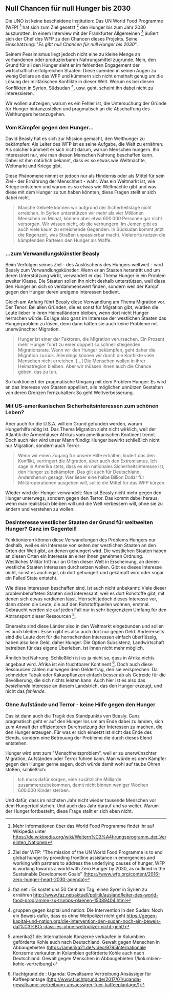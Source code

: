 ## Null Chancen für null Hunger bis 2030

Die UNO ist keine bescheidene Institution: Das UN World Food Programme (WFP) [^wfp] hat sich zum Ziel gesetzt [^wfp_ziel] den Hunger bis zum Jahr 2030 auszurotten. In einem Interview mit der Frankfurter Allgemeinen  [^faz] äußert sich der Chef des WFP zu den Chancen dieses Projekts. Seine Einschätzung: "*Es gibt null Chancen für null Hunger bis 2030*".

Seinem Pessimismus liegt jedoch nicht eine zu kleine Menge an vorhandenen oder produzierbaren Nahrungsmittel zugrunde. Nein, den Grund für all den Hunger sieht er im fehlenden Engagement der wirtschaftlich erfolgreichen Staaten. Diese spenden in seinen Augen zu wenig Dollars an das WFP und kümmern sich nicht ernsthaft genug um die Lösung der militärischen Konflikte in dieser Welt. Worum es bei diesen Konflikten in Syrien, Südsudan [^sudan], usw. geht, scheint ihn dabei nicht zu interessieren.

Wir wollen aufzeigen, warum es ein Fehler ist, die Untersuchung der Gründe für Hunger hintanzustellen und pragmatisch an die Abschaffung des Welthungers heranzugehen.

### Vom Kämpfer gegen den Hunger...

David Beasly hat es sich zur Mission gemacht, den Welthunger zu bekämpfen: Als Leiter des WFP ist es seine Aufgabe, die Welt zu ernähren. Als solcher kümmert er sich nicht darum, warum Menschen hungern. Ihn interessiert nur, wie man diesen Menschen Nahrung beschaffen kann. Dabei ist ihm natürlich bekannt, dass es so etwas wie Weltmächte, Weltmarkt und Kriege gibt.

Diese Phänomene nimmt er jedoch nur als Hindernis oder als Mittel für sein Ziel - der Ernährung der Menschheit - wahr. Was ein Weltmarkt ist, wie Kriege entstehen und warum es so etwas wie Weltmächte gibt und was diese mit dem Hunger zu tun haben könnten, diese Fragen stellt er sich dabei nicht.

> Manche Gebiete können wir aufgrund der Sicherheitslage nicht erreichen. In Syrien unterstützen wir mehr als vier Millionen Menschen im Monat, können aber etwa 600.000 Personen gar nicht versorgen. Wir wissen nicht, ob die verhungern. Im Jemen gibt es auch viele kaum zu erreichende Gegenden. In Südsudan kommt jetzt die Regenzeit, was Straßen unpassierbar macht. Vielerorts nutzen die kämpfenden Parteien den Hunger als Waffe.

### ...zum Verwandlungskünstler Beasly

Beim Verfolgen seines Ziel - des Auslöschens des Hungers weltweit - wird Beasly zum Verwandlungskünstler: Wenn er an Staaten herantritt und um deren Unterstützung wirbt, verwandelt er das Thema Hunger in ein Problem zweiter Klasse. Die Staaten sollen ihn nicht deshalb unterstützen, weil diese den Hunger an sich so verdammenswert finden, sondern weil der Kampf gegen den Hunger deren ureigene Interessen bedient.

Gleich am Anfang führt Beasly diese Verwandlung am Thema Migration vor. Der Tenor: Bei allen Gründen, die es sonst für Migration gibt, würden die Leute lieber in ihren Heimatländern bleiben, wenn dort nicht Hunger herrschen würde. Es läge also ganz im Interesse der westlichen Staaten das Hungerproblem zu lösen, denn dann hätten sie auch keine Probleme mit unerwünschter Migration.

> Hunger ist einer der Faktoren, die Migration verursachen. Ein Prozent mehr Hunger führt zu einer doppelt so schnell steigenden Migrationsrate. Wenn wir den Hunger bekämpfen, geht daher die Migration zurück. Allerdings können wir durch die Konflikte viele Menschen nicht erreichen. [...] Die Menschen wollen in ihrer Heimatregion bleiben. Aber wir müssen ihnen auch die Chance geben, das zu tun.

So funktioniert der pragmatische Umgang mit dem Problem Hunger: Es wird an das Interesse von Staaten appelliert, alle möglichen unnützen Gestalten von deren Grenzen fernzuhalten: So geht Weltverbesserung.

### Mit US-amerikanischen Sicherheitsinteressen zum schönen Leben?

Aber auch für die U.S.A. will ein Grund gefunden werden, warum Hungerhilfe nötig ist. Das Thema Migration zieht nicht wirklich, weil der Atlantik die Armenhäuser Afrikas vom amerikanischen Kontinent trennt. Doch auch hier wird unser Mann fündig: Hunger bewirkt schließlich nicht nur Migration, sondern auch Terror:

> Wenn wir einen Zugang für unsere Hilfe erhalten, lindert das den Konflikt, verringert die Migration, aber auch den Extremismus. Ich sage in Amerika stets, dass es ein nationales Sicherheitsinteresse ist, den Hunger zu bekämpfen. Das gilt auch für Deutschland. Andersherum gesagt: Wer lieber eine halbe Billion Dollar für Militäroperationen ausgeben will, sollte die Mittel für das WFP kürzen.

Wieder wird der Hunger verwandelt: Nun ist Beasly nicht mehr gegen den Hunger unterwegs, sondern gegen den Terror. Das kommt dabei heraus, wenn man realistisch bleiben will und die Welt verbessern will, ohne sie zu ändern und verstehen zu wollen.

### Desinteresse westlicher Staaten der Grund für weltweiten Hunger? Ganz im Gegenteil!

Funktionieren können diese Verwandlungen des Problems Hungers nur deshalb, weil es ein Interesse von seiten der westlichen Staaten an den Orten der Welt gibt, an denen gehungert wird. Die westlichen Staaten haben an diesen Orten ein Interesse an einer ihnen genehmen Ordnung. Westliches Militär tritt nur an Orten dieser Welt in Erscheinung, an denen westliche Staaten Interessen durchsetzen wollen. Gibt es dieses Interesse nicht, so ist es auch egal, ob dort gehungert und gekämpft wird oder sogar ein Failed State entsteht.

Wie diese Interessen beschaffen sind, ist auch nicht unbekannt: Viele dieser problembehafteten Staaten sind interessant, weil es dort Rohstoffe gibt, mit denen sich etwas verdienen lässt. Herrscht jedoch dieses Interesse vor, dann stören die Leute, die auf den Rohstoffquellen wohnen, erstmal. Gebraucht werden sie auf jeden Fall nur in sehr begrenztem Umfang für den Abtransport dieser Ressourcen [^kolumbien_vertreibung].

Einerseits sind diese Länder also in den Weltmarkt eingebunden und sollen es auch bleiben. Essen gibt es also auch dort nur gegen Geld. Andererseits sind die Leute dort für die herrschenden Interessen einfach überflüssig, haben also kein Geld, daher Hunger. Die Option Subsistenz, Landwirtschaft betreiben für das eigene Überleben, ist ihnen nicht mehr möglich.

Ähnlich bei Nahrung: Schließlich ist es ja nicht so, dass in Afrika nichts angebaut wird. Afrika ist ein fruchtbarer Kontinent [^afrika_fruchtbar]. Doch auch diese Ressourcen zählen nur wegen dem Geldertrag, den sie versprechen. Da schneiden Tabak oder Kakaopflanzen einfach besser ab als Getreide für die Bevölkerung, die sich nichts leisten kann. Auch hier ist es also das *bestehende* Interesse an diesem Landstrich, das den Hunger erzeugt, und nicht das *fehlende*.

### Ohne Aufstände und Terror - keine Hilfe gegen den Hunger

Das ist dann auch die Tragik des Standpunkts von Beasly. Ganz pragmatisch geht er auf den Hunger los um am Ende dabei zu landen, sich zum Anwalt der effizienteren Durchsetzung der Interessen zu machen, die den Hunger erzeugen. Für was er sich einsetzt ist nicht das Ende des Elends, sondern eine Betreuung der Probleme die durch dieses Elend entstehen. 

Hunger wird erst zum "Menschheitsproblem", weil er zu unerwünschter Migration, Aufständen oder Terror führen kann. Man würde es dem Kämpfer gegen den Hunger gerne sagen, doch würde damit wohl auf taube Ohren stoßen, schließlich:

> Ich muss dafür sorgen, eine zusätzliche Milliarde zusammenzubekommen, damit nicht binnen weniger Wochen 600.000 Kinder sterben.

Und dafür, dass im nächsten Jahr nicht wieder tausende Menschen vor dem Hungertod stehen. Und auch das Jahr darauf und so weiter. Warum der Hunger fortbesteht, diese Frage stellt er sich eben nicht.

[^wfp]: Mehr Informationen über das World Food Programme findet ihr auf Wikipedia unter https://de.wikipedia.org/wiki/Weltern%C3%A4hrungsprogramm_der_Vereinten_Nationen

[^wfp_ziel]: Ziel der WFP: "The mission of the UN World Food Programme is to end global hunger by providing frontline assistance in emergencies and working with partners to address the underlying causes of hunger. WFP is working towards a world with Zero Hunger by 2030, as outlined in the Sustainable Development Goals" (https://www.wfp.org/content/2016-zero-hunger-heart-2030-agenda)

[^faz]: faz.net : Es kostet uns 50 Cent am Tag, einen Syrer in Syrien zu ernähren http://www.faz.net/aktuell/politik/ausland/leiter-des-world-food-programme-zu-trumps-plaenen-15089404.html

[^sudan]: gruppen gegen kapital und nation: Die Intervention in den Sudan: Noch ein Beweis dafür, dass es ohne Weltpolizei nicht geht  https://gegen-kapital-und-nation.org/die-intervention-den-sudan-noch-ein-beweis-daf%C3%BCr-dass-es-ohne-weltpolizei-nicht-geht/

[^kolumbien_vertreibung]: amerika21.de: Internationale Konzerne verkaufen in Kolumbien geförderte Kohle auch nach Deutschland. Gewalt gegen Menschen in Abbaugebieten  (https://amerika21.de/video/9795Internationale Konzerne verkaufen in Kolumbien geförderte Kohle auch nach Deutschland. Gewalt gegen Menschen in Abbaugebieten 1/kolumbien-kohle-vertreibung)

[^afrika_fruchtbar]: fluchtgrund.de : Uganda: Gewaltsame Vertreibung Ansässiger für Kaffeeplantage (http://www.fluchtgrund.de/2017/01/uganda-gewaltsame-vertreibung-ansaessiger-fuer-kaffeeplantage/)